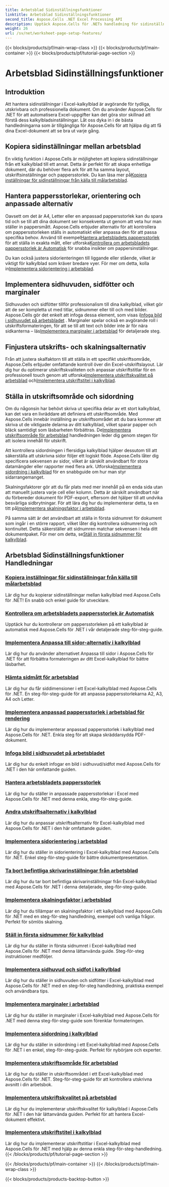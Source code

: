 ```yaml
---
title: Arbetsblad Sidinställningsfunktioner
linktitle: Arbetsblad Sidinställningsfunktioner
second_title: Aspose.Cells .NET Excel Processing API
description: Upptäck Aspose.Cells för .NETs handledning för sidinställningar för kalkylblad, inklusive kopiering av sidinställningar, hantering av pappersstorlek och inställning av utskriftskvalitet för Excel-kalkylblad.
weight: 26
url: /sv/net/worksheet-page-setup-features/
---
```


{{< blocks/products/pf/main-wrap-class >}}
{{< blocks/products/pf/main-container >}}
{{< blocks/products/pf/tutorial-page-section >}}

# Arbetsblad Sidinställningsfunktioner

## Introduktion

Att hantera sidinställningar i Excel-kalkylblad är avgörande för tydliga, utskrivbara och professionella dokument. Om du använder Aspose.Cells för .NET för att automatisera Excel-uppgifter kan det göra stor skillnad att förstå dess kalkylbladsinställningar. Låt oss dyka in i de bästa handledningarna som är tillgängliga för Aspose.Cells för att hjälpa dig att få dina Excel-dokument att se bra ut varje gång.

## Kopiera sidinställningar mellan arbetsblad

En viktig funktion i Aspose.Cells är möjligheten att kopiera sidinställningar från ett kalkylblad till ett annat. Detta är perfekt för att skapa enhetliga dokument, där du behöver flera ark för att ha samma layout, utskriftsinställningar och pappersstorlek. Du kan läsa mer på[Kopiera inställningar för sidinställningar från källa till målarbetsblad](./copy-page-setup-settings/).

## Hantera pappersstorlekar, orientering och anpassade alternativ
 Oavsett om det är A4, Letter eller en anpassad pappersstorlek kan du spara tid och se till att dina dokument ser konsekventa ut genom att veta hur man ställer in pappersmått. Aspose.Cells erbjuder alternativ för att kontrollera om pappersstorleken ställs in automatiskt eller anpassa den för att passa specifika behov. Använd till exempel[Hantera arbetsbladets pappersstorlek](./manage-paper-size/) för att ställa in exakta mått, eller utforska[Kontrollera om arbetsbladets pappersstorlek är Automatisk](./check-automatic-paper-size/) för snabba insikter om pappersinställningar.

 Du kan också justera sidorienteringen till liggande eller stående, vilket är viktigt för kalkylblad som kräver bredare vyer. För mer om detta, kolla in[Implementera sidorientering i arbetsblad](./implement-page-orientation/).

## Implementera sidhuvuden, sidfötter och marginaler
 Sidhuvuden och sidfötter tillför professionalism till dina kalkylblad, vilket gör att de ser kompletta ut med titlar, sidnummer eller till och med bilder. Aspose.Cells gör det enkelt att infoga dessa element, som visas i[Infoga bild i sidhuvudet på arbetsbladet](./insert-image-in-header-footer/) . Marginaler spelar också en avgörande roll i utskriftsformateringen, för att se till att text och bilder inte är för nära sidkanterna – läs[Implementera marginaler i arbetsblad](./implement-margins/) för detaljerade steg.

## Finjustera utskrifts- och skalningsalternativ

 Från att justera skalfaktorn till att ställa in ett specifikt utskriftsområde, Aspose.Cells erbjuder omfattande kontroll över din Excel-utskriftslayout. Lär dig hur du optimerar utskriftskvaliteten och anpassar utskriftstitlar för en professionell touch genom att utforska[Implementera utskriftskvalitet på arbetsblad](./implement-print-quality/) och[Implementera utskriftstitel i kalkylblad](./implement-print-title/).

## Ställa in utskriftsområde och sidordning

Om du någonsin har behövt skriva ut specifika delar av ett stort kalkylblad, kan det vara en livräddare att definiera ett utskriftsområde. Med Aspose.Cells innebär inställning av utskriftsområdet att du bara kommer att skriva ut de viktigaste delarna av ditt kalkylblad, vilket sparar papper och bläck samtidigt som läsbarheten förbättras. De[Implementera utskriftsområde för arbetsblad](./implement-print-area/) handledningen leder dig genom stegen för att isolera innehåll för utskrift.

 Att kontrollera sidordningen i flersidiga kalkylblad hjälper dessutom till att säkerställa att utskrivna sidor följer ett logiskt flöde. Aspose.Cells låter dig specificera sekvensen av sidor, vilket är särskilt användbart för stora datamängder eller rapporter med flera ark. Utforska[Implementera sidordning i kalkylblad](./implement-page-order/) för en snabbguide om hur man styr sidarrangemanget.

Skalningsfaktorer gör att du får plats med mer innehåll på en enda sida utan att manuellt justera varje cell eller kolumn. Detta är särskilt användbart när du förbereder dokument för PDF-export, eftersom det hjälper till att undvika besvärliga sidbrytningar. För att lära dig hur du implementerar detta, ta en titt på[Implementera skalningsfaktor i arbetsblad](./implement-scaling-factor/).

 På samma sätt är det användbart att ställa in första sidnumret för dokument som ingår i en större rapport, vilket låter dig kontrollera sidnumrering och kontinuitet. Detta säkerställer att sidnumren matchar sekvensen i hela ditt dokumentpaket. För mer om detta, se[Ställ in första sidnummer för kalkylblad](./set-first-page-number/).

## Arbetsblad Sidinställningsfunktioner Handledningar
### [Kopiera inställningar för sidinställningar från källa till målarbetsblad](./copy-page-setup-settings/)
Lär dig hur du kopierar sidinställningar mellan kalkylblad med Aspose.Cells för .NET! En snabb och enkel guide för utvecklare.
### [Kontrollera om arbetsbladets pappersstorlek är Automatisk](./check-automatic-paper-size/)
Upptäck hur du kontrollerar om pappersstorleken på ett kalkylblad är automatisk med Aspose.Cells för .NET i vår detaljerade steg-för-steg-guide.
### [Implementera Anpassa till sidor-alternativ i kalkylblad](./implement-fit-to-pages-options/)
Lär dig hur du använder alternativet Anpassa till sidor i Aspose.Cells för .NET för att förbättra formateringen av ditt Excel-kalkylblad för bättre läsbarhet.
### [Hämta sidmått för arbetsblad](./get-page-dimensions/)
Lär dig hur du får siddimensioner i ett Excel-kalkylblad med Aspose.Cells för .NET. En steg-för-steg-guide för att anpassa pappersstorlekarna A2, A3, A4 och Letter.
### [Implementera anpassad pappersstorlek i arbetsblad för rendering](./implement-custom-paper-size-for-rendering/)
Lär dig hur du implementerar anpassad pappersstorlek i kalkylblad med Aspose.Cells för .NET. Enkla steg för att skapa skräddarsydda PDF-dokument.
### [Infoga bild i sidhuvudet på arbetsbladet](./insert-image-in-header-footer/)
Lär dig hur du enkelt infogar en bild i sidhuvud/sidfot med Aspose.Cells för .NET i den här omfattande guiden.
### [Hantera arbetsbladets pappersstorlek](./manage-paper-size/)
Lär dig hur du ställer in anpassade pappersstorlekar i Excel med Aspose.Cells för .NET med denna enkla, steg-för-steg-guide.
### [Andra utskriftsalternativ i kalkylblad](./other-print-options/)
Lär dig hur du anpassar utskriftsalternativ för Excel-kalkylblad med Aspose.Cells för .NET i den här omfattande guiden.
### [Implementera sidorientering i arbetsblad](./implement-page-orientation/)
Lär dig hur du ställer in sidorientering i Excel-kalkylblad med Aspose.Cells för .NET. Enkel steg-för-steg-guide för bättre dokumentpresentation.
### [Ta bort befintliga skrivarinställningar från arbetsblad](./remove-existing-printer-settings/)
Lär dig hur du tar bort befintliga skrivarinställningar från Excel-kalkylblad med Aspose.Cells för .NET i denna detaljerade, steg-för-steg-guide.
### [Implementera skalningsfaktor i arbetsblad](./implement-scaling-factor/)
Lär dig hur du tillämpar en skalningsfaktor i ett kalkylblad med Aspose.Cells för .NET med en steg-för-steg handledning, exempel och vanliga frågor. Perfekt för sömlös skalning.
### [Ställ in första sidnummer för kalkylblad](./set-first-page-number/)
Lär dig hur du ställer in första sidnumret i Excel-kalkylblad med Aspose.Cells för .NET med denna lättanvända guide. Steg-för-steg instruktioner medföljer.
### [Implementera sidhuvud och sidfot i kalkylblad](./implement-header-and-footer/)
Lär dig hur du ställer in sidhuvuden och sidfötter i Excel-kalkylblad med Aspose.Cells för .NET med en steg-för-steg handledning, praktiska exempel och användbara tips.
### [Implementera marginaler i arbetsblad](./implement-margins/)
Lär dig hur du ställer in marginaler i Excel-kalkylblad med Aspose.Cells för .NET med denna steg-för-steg-guide som förenklar formateringen.
### [Implementera sidordning i kalkylblad](./implement-page-order/)
Lär dig hur du ställer in sidordning i ett Excel-kalkylblad med Aspose.Cells för .NET i en enkel, steg-för-steg-guide. Perfekt för nybörjare och experter.
### [Implementera utskriftsområde för arbetsblad](./implement-print-area/)
Lär dig hur du ställer in utskriftsområdet i ett Excel-kalkylblad med Aspose.Cells för .NET. Steg-för-steg-guide för att kontrollera utskrivna avsnitt i din arbetsbok.
### [Implementera utskriftskvalitet på arbetsblad](./implement-print-quality/)
Lär dig hur du implementerar utskriftskvalitet för kalkylblad i Aspose.Cells för .NET i den här lättanvända guiden. Perfekt för att hantera Excel-dokument effektivt.
### [Implementera utskriftstitel i kalkylblad](./implement-print-title/)
Lär dig hur du implementerar utskriftstitlar i Excel-kalkylblad med Aspose.Cells för .NET med hjälp av denna enkla steg-för-steg-handledning.
{{< /blocks/products/pf/tutorial-page-section >}}

{{< /blocks/products/pf/main-container >}}
{{< /blocks/products/pf/main-wrap-class >}}

{{< blocks/products/products-backtop-button >}}
